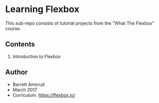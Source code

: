 # Learning Flexbox

This sub-repo consists of tutorial projects from the "What The Flexbox" course.

## Contents

01. Introduction to Flexbox

## Author

- Barrett Amsrud
- March 2017
- Curriculum: https://flexbox.io/
